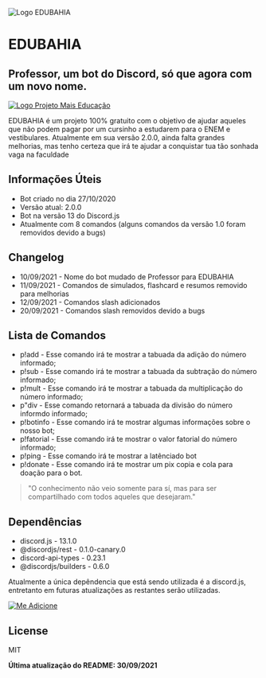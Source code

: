 ![Logo EDUBAHIA](https://live.staticflickr.com/65535/51535363378_39416639a5_m.jpg)
# EDUBAHIA
## Professor, um bot do Discord, só que agora com um novo nome.

[![Logo Projeto Mais Educação](https://live.staticflickr.com/65535/51535058541_834ed3d1d7_n.jpg)](https://promaiseducacao.000webhostapp.com/)

EDUBAHIA é um projeto 100% gratuito com o objetivo de ajudar aqueles que não podem pagar por um cursinho a estudarem para o ENEM e vestibulares. Atualmente em sua versão 2.0.0, ainda falta grandes melhorias, mas tenho certeza que irá te ajudar a conquistar tua tão sonhada vaga na faculdade

## Informações Úteis

- Bot criado no dia 27/10/2020
- Versão atual: 2.0.0
- Bot na versão 13 do Discord.js
- Atualmente com 8 comandos (alguns comandos da versão 1.0 foram removidos devido a bugs)

## Changelog

-  10/09/2021 - Nome do bot mudado de Professor para EDUBAHIA
-  11/09/2021 - Comandos de simulados, flashcard e resumos removido para melhorias
-  12/09/2021 - Comandos slash adicionados
-  20/09/2021 - Comandos slash removidos devido a bugs

## Lista de Comandos

- p!add - Esse comando irá te mostrar a tabuada da adição do número informado;
- p!sub - Esse comando irá te mostrar a tabuada da subtração do número informado;
- p!mult - Esse comando irá te mostrar a tabuada da multiplicação do número informado;
- p"div - Esse comando retornará a tabuada da divisão do número informdo informado;
- p!botinfo - Esse comando irá te mostrar algumas informações sobre o nosso bot;
- p!fatorial - Esse comando irá te mostrar o valor fatorial do número informado;
- p!ping - Esse comando irá te mostrar a latênciado bot
- p!donate - Esse comando irá te mostrar um pix copia e cola para doação para o bot.

> "O conhecimento não veio somente para sí, mas para ser compartilhado com todos aqueles que desejaram."

## Dependências

- discord.js - 13.1.0
- @discordjs/rest - 0.1.0-canary.0
- discord-api-types - 0.23.1
- @discordjs/builders - 0.6.0

Atualmente a única depêndencia que está sendo utilizada é a discord.js, entretanto em futuras atualizações as restantes serão utilizadas.

[![Me Adicione](https://live.staticflickr.com/65535/51536212340_4601a5ec9e_n.jpg)](https://discord.com/api/oauth2/authorize?client_id=885897028725526558&permissions=534723947584&scope=bot%20applications.commands)

## License
MIT

**Última atualização do README: 30/09/2021**

